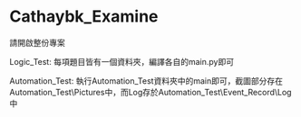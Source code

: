 # Cathaybk_Examine
請開啟整份專案

Logic_Test: 每項題目皆有一個資料夾，編譯各自的main.py即可

Automation_Test: 執行Automation_Test資料夾中的main即可，截圖部分存在Automation_Test\Pictures中，而Log存於Automation_Test\Event_Record\Log中
